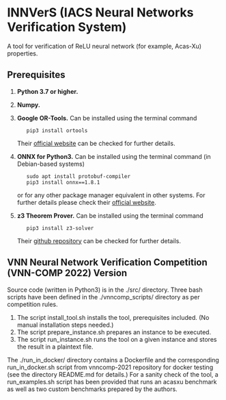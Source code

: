 # INNVerS (IACS Neural Networks Verification System)

A tool for verification of ReLU neural network (for example, Acas-Xu) properties.

## Prerequisites

1. **Python 3.7 or higher.**
2. **Numpy.**
3. **Google OR-Tools.** Can be installed using the terminal command

    ```shell
       pip3 install ortools
    ```
    Their [official website](https://developers.google.com/optimization/) can be checked for further details.
4. **ONNX for Python3.** Can be installed using the terminal command (in Debian-based systems)

    ```shell
       sudo apt install protobuf-compiler
       pip3 install onnx==1.8.1
    ```
    
    or for any other package manager equivalent in other systems. For further details please check their [official website](https://pypi.org/project/onnx/).
5. **z3 Theorem Prover.** Can be installed using the terminal command

    ```shell
       pip3 install z3-solver
    ```
    Their [github repository](https://github.com/Z3Prover/z3) can be checked for further details.
    
## VNN Neural Network Verification Competition (VNN-COMP 2022) Version

Source code (written in Python3) is in the ./src/ directory. Three bash scripts have been defined in the ./vnncomp_scripts/ directory as per competition rules.

1. The script install_tool.sh installs the tool, prerequisites included. (No manual installation steps needed.)
2. The script prepare_instance.sh prepares an instance to be executed.
3. The script run_instance.sh runs the tool on a given instance and stores the result in a plaintext file.

The ./run_in_docker/ directory contains a Dockerfile and the corresponding run_in_docker.sh script from vnncomp-2021 repository for docker testing (see the directory README.md for details.) For a sanity check of the tool, a run_examples.sh script has been provided that runs an acasxu benchmark as well as two custom benchmarks prepared by the authors.

